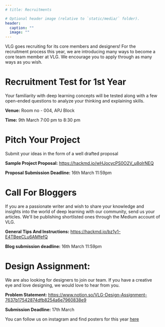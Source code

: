 ```yaml
---
# title: Recruitments

# Optional header image (relative to `static/media/` folder).
header:
  caption: ""
  image: ""
---
```


VLG goes recruiting for its core members and designers! For the recruitment process this year, we are introducing many ways to become a core team member at VLG. We encourage you to apply through as many ways as you wish.

# Recruitment Test for 1st Year

Your familiarity with deep learning concepts will be tested along with a few open-ended questions to analyze your thinking and explaining skills.
  
**Venue:** Room no - 004, APJ Block

**Time:** 9th March 7:00 pm to 8:30 pm
 


# Pitch Your Project

Submit your ideas in the form of a well drafted proposal
  
**Sample Project Proposal:** https://hackmd.io/wHJocycPS0O2V_u8olrNEQ

**Proposal Submission Deadline:** 16th March 11:59pm

# Call For Bloggers
If you are a passionate writer and wish to share your knowledge and insights into the world of deep learning with our community, send us your articles. We'll be publishing shortlisted ones through the Medium account of VLG. 

**General Tips And Instructions:** https://hackmd.io/bz1y1-E4TBeeCLu6AMfefQ

**Blog submission deadline:** 16th March 11:59pm
 
# Design Assignment:
We are also looking for designers to join our team. If you have a creative eye and love designing, we would love to hear from you.

**Problem Statement:** https://www.notion.so/VLG-Design-Assignment-7637b17542874dfb8254a6e7960838e9 

**Submission Deadline:** 17th March

You can follow us on instagram and find posters for this year [here](https://www.instagram.com/p/Cpia28Ov6g_/)